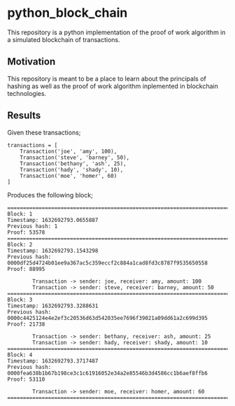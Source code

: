 # python_block_chain
This repository is a python implementation of the proof of work algorithm in a simulated blockchain of transactions.

## Motivation
This repository is meant to be a place to learn about the principals of hashing as well as the proof of work algorithm inplemented in blockchain technologies.

## Results

Given these transactions;

```
transactions = [
    Transaction('joe', 'amy', 100),
    Transaction('steve', 'barney', 50),
    Transaction('bethany', 'ash', 25),
    Transaction('hady', 'shady', 10),
    Transaction('moe', 'homer', 60)
]
```

Produces the following block;

```
==============================================================================
Block: 1
Timestamp: 1632692793.0655887
Previous hash: 1
Proof: 53578
==============================================================================
Block: 2
Timestamp: 1632692793.1543298
Previous hash: 0000df25d4724b01ee9a367ac5c359eccf2c884a1cad8fd3c8787f9535650558
Proof: 88995

        Transaction -> sender: joe, receiver: amy, amount: 100
        Transaction -> sender: steve, receiver: barney, amount: 50
==============================================================================
Block: 3
Timestamp: 1632692793.3288631
Previous hash: 0000c4425124e4e2ef3c20536d63d542035ee7696f39021a09dd61a2c699d395
Proof: 21738

        Transaction -> sender: bethany, receiver: ash, amount: 25
        Transaction -> sender: hady, receiver: shady, amount: 10
==============================================================================
Block: 4
Timestamp: 1632692793.3717487
Previous hash: 0000fea638b1b67b198ce3c1c61916052e34a2e85546b3d4586cc1b6aef8ffb6
Proof: 53110

        Transaction -> sender: moe, receiver: homer, amount: 60
==============================================================================
```
